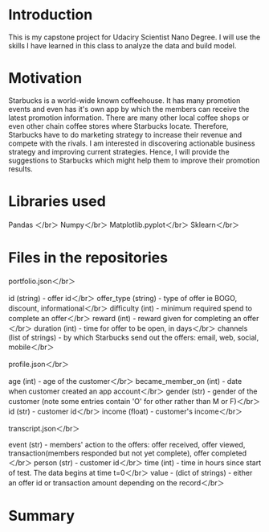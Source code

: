 # Introduction

This is my capstone project for Udaciry Scientist Nano Degree. I will use the skills I have learned in this class to analyze the data and build model.

# Motivation
 
Starbucks is a world-wide known coffeehouse. It has many promotion events and even has it's own app by which the members can receive the latest promotion information. There are many other local coffee shops or even other chain coffee stores where Starbucks locate. Therefore, Starbucks have to do marketing strategy to increase their revenue and compete with the rivals. I am interested in discovering actionable business strategy and improving current strategies. Hence, I will provide the suggestions to Starbucks which might help them to improve their promotion results. 

# Libraries used

Pandas ＜/br＞
Numpy＜/br＞
Matplotlib.pyplot＜/br＞
Sklearn＜/br＞

# Files in the repositories

portfolio.json＜/br＞

id (string) - offer id＜/br＞
offer_type (string) - type of offer ie BOGO, discount, informational＜/br＞
difficulty (int) - minimum required spend to complete an offer＜/br＞
reward (int) - reward given for completing an offer＜/br＞
duration (int) - time for offer to be open, in days＜/br＞
channels (list of strings) - by which Starbucks send out the offers: email, web, social, mobile＜/br＞

profile.json＜/br＞

age (int) - age of the customer＜/br＞
became_member_on (int) - date when customer created an app account＜/br＞
gender (str) - gender of the customer (note some entries contain 'O' for other rather than M or F)＜/br＞
id (str) - customer id＜/br＞
income (float) - customer's income＜/br＞

transcript.json＜/br＞

event (str) - members' action to the offers:  offer received, offer viewed, transaction(members responded but not yet complete), offer completed＜/br＞
person (str) - customer id＜/br＞
time (int) - time in hours since start of test. The data begins at time t=0＜/br＞
value - (dict of strings) - either an offer id or transaction amount depending on the record＜/br＞

# Summary


